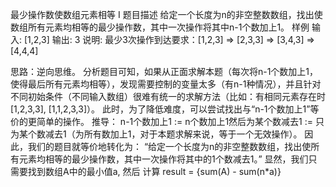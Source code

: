 最少操作数使数组元素相等 I
题目描述
给定一个长度为n的非空整数数组，找出使数组所有元素均相等的最少操作数，其中一次操作将其中n-1个数加上1。
样例
输入: [1,2,3]
输出: 3
说明: 最少3次操作到达要求：[1,2,3] => [2,3,3] => [3,4,3] => [4,4,4]

思路：逆向思维。
分析题目可知，如果从正面求解本题（每次将n-1个数加上1，使得最后所有元素均相等），发现需要控制的变量太多（有n-1种情况），并且针对不同初始条件（不同输入数组）很难有统一的求解方法（比如：有相同元素存在时[1,2,3,3], [1,1,2,3,3]）。
此时，为了降低难度，可以尝试找出与“n-1个数加上1”等价的更简单的操作。
推导： n-1个数加上1 := n个数加上1然后为某个数减去1 := 只为某个数减去1（为所有数加上1，对于本题求解来说，等于一个无效操作）。 因此，我们的题目就等价地转化为： “给定一个长度为n的非空整数数组，找出使所有元素均相等的最少操作数，其中一次操作将其中的1个数减去1。” 显然，我们只需要找到数组A中的最小值a, 然后 计算
result = {sum(A) - sum(n*a)}



